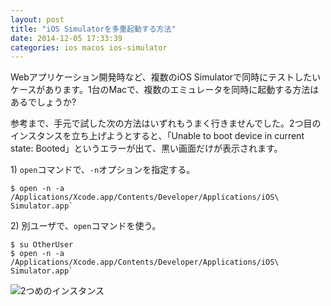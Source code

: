 ```yaml
---
layout: post
title: "iOS Simulatorを多重起動する方法"
date: 2014-12-05 17:33:39
categories: ios macos ios-simulator
---
```

<p>Webアプリケーション開発時など、複数のiOS Simulatorで同時にテストしたいケースがあります。1台のMacで、複数のエミュレータを同時に起動する方法はあるでしょうか?</p>

<p>参考まで、手元で試した次の方法はいずれもうまく行きませんでした。2つ目のインスタンスを立ち上げようとすると、「Unable to boot device in current state: Booted」というエラーが出て、黒い画面だけが表示されます。</p>

<p>1) <code>open</code>コマンドで、<code>-n</code>オプションを指定する。</p>

<pre><code>$ open -n -a /Applications/Xcode.app/Contents/Developer/Applications/iOS\ Simulator.app`
</code></pre>

<p>2) 別ユーザで、<code>open</code>コマンドを使う。</p>

<pre><code>$ su OtherUser
$ open -n -a /Applications/Xcode.app/Contents/Developer/Applications/iOS\ Simulator.app`
</code></pre>

<p><img src="https://i.stack.imgur.com/kAdd1.jpg" alt="2つめのインスタンス"></p>
